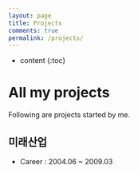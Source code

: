 ```yaml
---
layout: page
title: Projects
comments: true
permalink: /projects/
---
```


* content
{:toc}

# All my projects
Following are projects started by me. 

## 미래산업
* Career : 2004.06 ~ 2009.03


